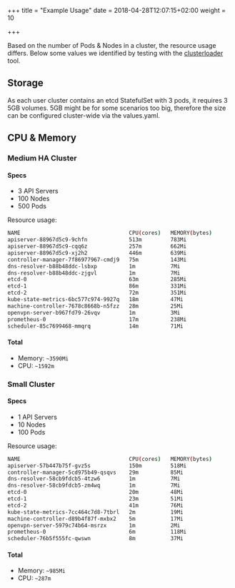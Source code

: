 +++
title = "Example Usage"
date = 2018-04-28T12:07:15+02:00
weight = 10

+++

Based on the number of Pods & Nodes in a cluster, the resource usage differs.
Below some values we identified by testing with the [clusterloader](https://github.com/kubernetes/perf-tests/tree/master/clusterloader2) tool.

## Storage

As each user cluster contains an etcd StatefulSet with 3 pods, it requires 3 5GB volumes.
5GB might be for some scenarios too big, therefore the size can be configured cluster-wide via the values.yaml.

## CPU & Memory

### Medium HA Cluster

#### Specs

* 3 API Servers
* 100 Nodes
* 500 Pods

Resource usage:

```bash
NAME                                  CPU(cores)   MEMORY(bytes)
apiserver-88967d5c9-9chfn             513m         783Mi
apiserver-88967d5c9-cqq6z             257m         662Mi
apiserver-88967d5c9-xj2h2             446m         639Mi
controller-manager-7f86977967-cmdj9   75m          143Mi
dns-resolver-b88b48ddc-lsbxp          1m           7Mi
dns-resolver-b88b48ddc-zjgvl          1m           7Mi
etcd-0                                63m          285Mi
etcd-1                                86m          331Mi
etcd-2                                72m          351Mi
kube-state-metrics-6bc577c974-9927q   18m          47Mi
machine-controller-7678c8668b-n5fzz   28m          25Mi
openvpn-server-b967fd79-26vqv         1m           3Mi
prometheus-0                          17m          238Mi
scheduler-85c7699468-mmqrq            14m          71Mi
```

#### Total

* Memory: `~3590Mi`
* CPU: `~1592m`

### Small Cluster

#### Specs

* 1 API Servers
* 10 Nodes
* 100 Pods

Resource usage:

```bash
NAME                                  CPU(cores)   MEMORY(bytes)
apiserver-57b447b75f-gvz5s            150m         518Mi
controller-manager-5cd975b49-qsqvs    29m          85Mi
dns-resolver-58cb9fdcb5-4tzw6         1m           7Mi
dns-resolver-58cb9fdcb5-zm4wq         1m           7Mi
etcd-0                                20m          48Mi
etcd-1                                23m          51Mi
etcd-2                                41m          76Mi
kube-state-metrics-7cc464c7d8-7tbrl   2m           19Mi
machine-controller-d89b4f87f-mxbx2    5m           17Mi
openvpn-server-5979c74b64-msrzx       1m           2Mi
prometheus-0                          6m           118Mi
scheduler-76b5f555fc-qwswn            8m           37Mi
```

#### Total

* Memory: `~985Mi`
* CPU: `~287m`
